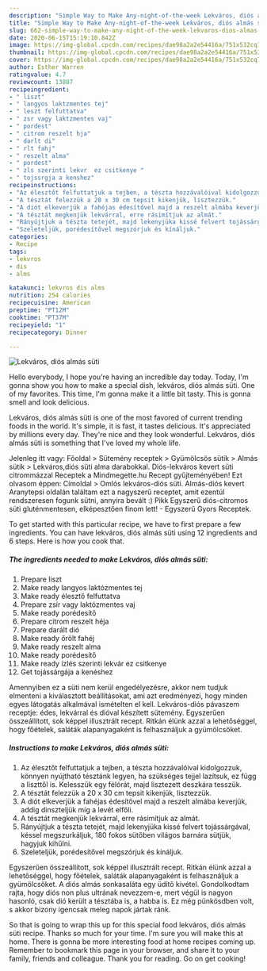 ```yaml
---
description: "Simple Way to Make Any-night-of-the-week Lekváros, diós almás süti"
title: "Simple Way to Make Any-night-of-the-week Lekváros, diós almás süti"
slug: 662-simple-way-to-make-any-night-of-the-week-lekvaros-dios-almas-suti
date: 2020-06-15T15:19:10.842Z
image: https://img-global.cpcdn.com/recipes/dae98a2a2e54416a/751x532cq70/lekvaros-dios-almas-suti-recept-foto.jpg
thumbnail: https://img-global.cpcdn.com/recipes/dae98a2a2e54416a/751x532cq70/lekvaros-dios-almas-suti-recept-foto.jpg
cover: https://img-global.cpcdn.com/recipes/dae98a2a2e54416a/751x532cq70/lekvaros-dios-almas-suti-recept-foto.jpg
author: Esther Warren
ratingvalue: 4.7
reviewcount: 13887
recipeingredient:
- " liszt"
- " langyos laktzmentes tej"
- " leszt felfuttatva"
- " zsr vagy laktzmentes vaj"
- " pordest"
- " citrom reszelt hja"
- " darlt di"
- " rlt fahj"
- " reszelt alma"
- " pordest"
- " zls szerinti lekvr  ez csitkenye "
- " tojssrgja a kenshez"
recipeinstructions:
- "Az élesztőt felfuttatjuk a tejben, a tészta hozzávalóival kidolgozzuk, könnyen nyújtható tésztánk legyen, ha szükséges tejjel lazítsuk, ez függ a liszttől is. Kelesszük egy félórát, majd lisztezett deszkára tesszük."
- "A tésztát felezzük a 20 x 30 cm tepsit kikenjük, lisztezzük."
- "A diót elkeverjük a fahéjas édesítővel majd a reszelt almába keverjük, addig dinszteljük míg a levét elfőli."
- "A tésztát megkenjük lekvárral, erre rásimítjuk az almát."
- "Rányújtjuk a tészta tetejét, majd lekenyjüka kissé felvert tojássárgával, késsel megszurkáljuk, 180 fokos sütőben világos barnára sütjük, hagyjuk kihűlni."
- "Szeleteljük, porédesítővel megszórjuk és kínáljuk."
categories:
- Recipe
tags:
- lekvros
- dis
- alms

katakunci: lekvros dis alms 
nutrition: 254 calories
recipecuisine: American
preptime: "PT12M"
cooktime: "PT37M"
recipeyield: "1"
recipecategory: Dinner

---
```



![Lekváros, diós almás süti](https://img-global.cpcdn.com/recipes/dae98a2a2e54416a/751x532cq70/lekvaros-dios-almas-suti-recept-foto.jpg)

Hello everybody, I hope you're having an incredible day today. Today, I'm gonna show you how to make a special dish, lekváros, diós almás süti. One of my favorites. This time, I'm gonna make it a little bit tasty. This is gonna smell and look delicious.

Lekváros, diós almás süti is one of the most favored of current trending foods in the world. It's simple, it is fast, it tastes delicious. It's appreciated by millions every day. They're nice and they look wonderful. Lekváros, diós almás süti is something that I've loved my whole life.

Jelenleg itt vagy: Főoldal &gt; Sütemény receptek &gt; Gyümölcsös sütik &gt; Almás sütik &gt; Lekváros,diós süti alma darabokkal. Diós-lekváros kevert süti citrommázzal Receptek a Mindmegette.hu Recept gyűjteményében! Ezt olvasom éppen: Címoldal &gt; Omlós lekváros-diós süti. Almás-diós kevert Aranytepsi oldalán találtam ezt a nagyszerű receptet, amit ezentúl rendszeresen fogunk sütni, annyira bevált :) Pikk Egyszerű diós-citromos süti gluténmentesen, elképesztően finom lett! - Egyszerű Gyors Receptek.


To get started with this particular recipe, we have to first prepare a few ingredients. You can have lekváros, diós almás süti using 12 ingredients and 6 steps. Here is how you cook that.

<!--inarticleads1-->

##### The ingredients needed to make Lekváros, diós almás süti:

1. Prepare  liszt
1. Make ready  langyos laktózmentes tej
1. Make ready  élesztő felfuttatva
1. Prepare  zsír vagy laktózmentes vaj
1. Make ready  porédesítő
1. Prepare  citrom reszelt héja
1. Prepare  darált dió
1. Make ready  őrölt fahéj
1. Make ready  reszelt alma
1. Make ready  porédesítő
1. Make ready  ízlés szerinti lekvár  ez csitkenye 
1. Get  tojássárgája a kenéshez


Amennyiben ez a süti nem kerül engedélyezésre, akkor nem tudjuk elmenteni a kiválasztott beállításokat, ami azt eredményezi, hogy minden egyes látogatás alkalmával ismételten el kell. Lekváros-diós pávaszem receptje: édes, lekvárral és dióval készített sütemény. Egyszerűen összeállított, sok képpel illusztrált recept. Ritkán élünk azzal a lehetőséggel, hogy főételek, saláták alapanyagaként is felhasználjuk a gyümölcsöket. 

<!--inarticleads2-->

##### Instructions to make Lekváros, diós almás süti:

1. Az élesztőt felfuttatjuk a tejben, a tészta hozzávalóival kidolgozzuk, könnyen nyújtható tésztánk legyen, ha szükséges tejjel lazítsuk, ez függ a liszttől is. Kelesszük egy félórát, majd lisztezett deszkára tesszük.
1. A tésztát felezzük a 20 x 30 cm tepsit kikenjük, lisztezzük.
1. A diót elkeverjük a fahéjas édesítővel majd a reszelt almába keverjük, addig dinszteljük míg a levét elfőli.
1. A tésztát megkenjük lekvárral, erre rásimítjuk az almát.
1. Rányújtjuk a tészta tetejét, majd lekenyjüka kissé felvert tojássárgával, késsel megszurkáljuk, 180 fokos sütőben világos barnára sütjük, hagyjuk kihűlni.
1. Szeleteljük, porédesítővel megszórjuk és kínáljuk.


Egyszerűen összeállított, sok képpel illusztrált recept. Ritkán élünk azzal a lehetőséggel, hogy főételek, saláták alapanyagaként is felhasználjuk a gyümölcsöket. A diós almás sonkasaláta egy üdítő kivétel. Gondolkodtam rajta, hogy diós non plus ultrának nevezzem-e, mert végül is nagyon hasonló, csak dió került a tésztába is, a habba is. Ez még pünkösdben volt, s akkor bizony igencsak meleg napok jártak ránk. 

So that is going to wrap this up for this special food lekváros, diós almás süti recipe. Thanks so much for your time. I'm sure you will make this at home. There is gonna be more interesting food at home recipes coming up. Remember to bookmark this page in your browser, and share it to your family, friends and colleague. Thank you for reading. Go on get cooking!
